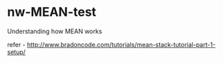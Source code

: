 # nw-MEAN-test
Understanding how MEAN works



refer - http://www.bradoncode.com/tutorials/mean-stack-tutorial-part-1-setup/
